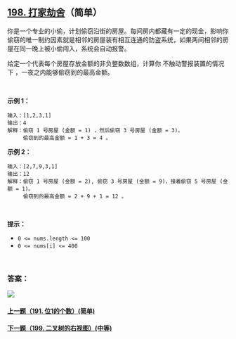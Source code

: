 ## [198. 打家劫舍](https://leetcode-cn.com/problems/house-robber/)（简单）

你是一个专业的小偷，计划偷窃沿街的房屋。每间房内都藏有一定的现金，影响你偷窃的唯一制约因素就是相邻的房屋装有相互连通的防盗系统，如果两间相邻的房屋在同一晚上被小偷闯入，系统会自动报警。

给定一个代表每个房屋存放金额的非负整数数组，计算你 不触动警报装置的情况下 ，一夜之内能够偷窃到的最高金额。

<br/>

**示例 1：**

```
输入：[1,2,3,1]
输出：4
解释：偷窃 1 号房屋 (金额 = 1) ，然后偷窃 3 号房屋 (金额 = 3)。
     偷窃到的最高金额 = 1 + 3 = 4 。
```

**示例 2：**

```
输入：[2,7,9,3,1]
输出：12
解释：偷窃 1 号房屋 (金额 = 2), 偷窃 3 号房屋 (金额 = 9)，接着偷窃 5 号房屋 (金额 = 1)。
     偷窃到的最高金额 = 2 + 9 + 1 = 12 。
```

<br/>

**提示：**

- `0 <= nums.length <= 100`
- `0 <= nums[i] <= 400`

<br/>

### 答案：







![](https://img-blog.csdnimg.cn/20200807155236311.png)

#### [上一题（191. 位1的个数）(简单)](https://github.com/sdwwld/leetCode/blob/master/src/main/java/com/wld/java/leetcode/leetCode0191.md)

#### [下一题（199. 二叉树的右视图）(中等)](https://github.com/sdwwld/leetCode/blob/master/src/main/java/com/wld/java/leetcode/leetCode0199.md)